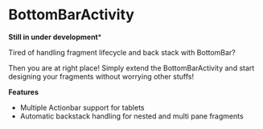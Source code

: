 # BottomBarActivity

********************Still in under development*********************

Tired of handling fragment lifecycle and back stack with BottomBar?

Then you are at right place! Simply extend the BottomBarActivity and start designing your fragments without worrying other stuffs!

**Features**
<ul>
<li>
Multiple Actionbar support for tablets<br/>
</li>
<li>
Automatic backstack handling for nested and multi pane fragments
</li>
</ul>
 
